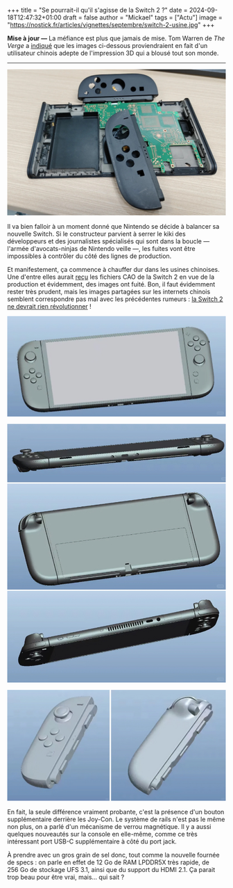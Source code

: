 +++
title = "Se pourrait-il qu'il s'agisse de la Switch 2 ?"
date = 2024-09-18T12:47:32+01:00
draft = false
author = "Mickael"
tags = ["Actu"]
image = "https://nostick.fr/articles/vignettes/septembre/switch-2-usine.jpg"
+++

**Mise à jour —** La méfiance est plus que jamais de mise. Tom Warren de *The Verge* a [indiqué](https://x.com/tomwarren/status/1836391172685644221) que les images ci-dessous proviendraient en fait d'un utilisateur chinois adepte de l'impression 3D qui a blousé tout son monde.

___



![Switch 2](switch-2-usine.jpg "")

Il va bien falloir à un moment donné que Nintendo se décide à balancer sa nouvelle Switch. Si le constructeur parvient à serrer le kiki des développeurs et des journalistes spécialisés qui sont dans la boucle — l'armée d'avocats-ninjas de Nintendo veille —, les fuites vont être impossibles à contrôler du côté des lignes de production.

Et manifestement, ça commence à chauffer dur dans les usines chinoises. Une d'entre elles aurait [reçu](https://www.reddit.com/r/GamingLeaksAndRumours/comments/1fjp352/photos_of_switch_2_factory_prototypes_have_leaked/) les fichiers CAO de la Switch 2 en vue de la production et évidemment, des images ont fuité. Bon, il faut évidemment rester très prudent, mais les images partagées sur les internets chinois semblent correspondre pas mal avec les précédentes rumeurs : [la Switch 2 ne devrait rien révolutionner](https://nostick.fr/articles/2024/mai/0905-switch-2-tout-ce-que-lon-sait/) !

![Switch 2](switch-2-cao-2.jpg "")

![Switch 2](switch-2-cao.jpg "")

![Switch 2](joy-con-switch-2.jpg "")

En fait, la seule différence vraiment probante, c'est la présence d'un bouton supplémentaire derrière les Joy-Con. Le système de rails n'est pas le même non plus, on a parlé d'un mécanisme de verrou magnétique. Il y a aussi quelques nouveautés sur la console en elle-même, comme ce très intéressant port USB-C supplémentaire à côté du port jack.

À prendre avec un gros grain de sel donc, tout comme la nouvelle fournée de specs : on parle en effet de 12 Go de RAM LPDDR5X très rapide, de 256 Go de stockage UFS 3.1, ainsi que du support du HDMI 2.1. Ça parait trop beau pour être vrai, mais… qui sait ?